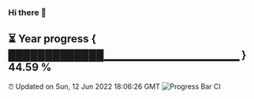 ### Hi there 👋
⏳ Year progress { █████████████▁▁▁▁▁▁▁▁▁▁▁▁▁▁▁▁▁ } 44.59 %
---
⏰ Updated on Sun, 12 Jun 2022 18:06:26 GMT
![Progress Bar CI](https://github.com/Moyi321/Moyi321/workflows/Progress%20Bar%20CI/badge.svg)
